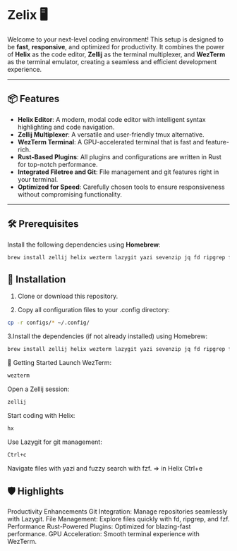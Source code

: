 # Zelix 🖥️

Welcome to your next-level coding environment! This setup is designed to be **fast**, **responsive**, and optimized for productivity. It combines the power of **Helix** as the code editor, **Zellij** as the terminal multiplexer, and **WezTerm** as the terminal emulator, creating a seamless and efficient development experience.

---

## 📦 Features

- **Helix Editor**: A modern, modal code editor with intelligent syntax highlighting and code navigation.
- **Zellij Multiplexer**: A versatile and user-friendly tmux alternative.
- **WezTerm Terminal**: A GPU-accelerated terminal that is fast and feature-rich.
- **Rust-Based Plugins**: All plugins and configurations are written in Rust for top-notch performance.
- **Integrated Filetree and Git**: File management and git features right in your terminal.
- **Optimized for Speed**: Carefully chosen tools to ensure responsiveness without compromising functionality.

---

## 🛠️ Prerequisites

Install the following dependencies using **Homebrew**:

```zsh
brew install zellij helix wezterm lazygit yazi sevenzip jq fd ripgrep fzf zoxide
```

## 📁 Installation

1. Clone or download this repository.

2. Copy all configuration files to your .config directory:

```zsh
cp -r configs/* ~/.config/
```

3.Install the dependencies (if not already installed) using Homebrew:

```zsh
brew install zellij helix wezterm lazygit yazi sevenzip jq fd ripgrep fzf zoxide
```

🚀 Getting Started
Launch WezTerm:

```zsh
wezterm
```

Open a Zellij session:

```zsh
zellij
```

Start coding with Helix:

```zsh
hx
```

Use Lazygit for git management:

```zsh
Ctrl+c
```

Navigate files with yazi and fuzzy search with fzf.
=> in Helix Ctrl+e

## 🛡️ Highlights

Productivity Enhancements
Git Integration: Manage repositories seamlessly with Lazygit.
File Management: Explore files quickly with fd, ripgrep, and fzf.
Performance
Rust-Powered Plugins: Optimized for blazing-fast performance.
GPU Acceleration: Smooth terminal experience with WezTerm.
